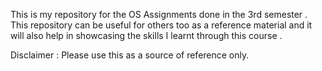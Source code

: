 This is my repository for the OS Assignments done in the 3rd semester . This repository can be useful for others too as a reference material and it will also help in showcasing the skills I learnt through this course . 

Disclaimer : Please use this as a source of reference only.
